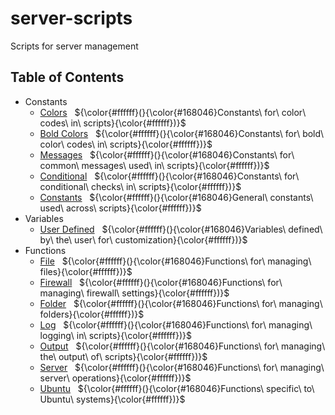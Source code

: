 # server-scripts
Scripts for server management

## Table of Contents

- Constants
  - [Colors](Functions/README.md#color-constants)&nbsp;&nbsp;&nbsp;${\color{#ffffff}(}{\color{#168046}Constants\ for\ color\ codes\ in\ scripts}{\color{#ffffff})}$
  - [Bold Colors](Functions/README.md#bold-constants)&nbsp;&nbsp;&nbsp;${\color{#ffffff}(}{\color{#168046}Constants\ for\ bold\ color\ codes\ in\ scripts}{\color{#ffffff})}$
  - [Messages](Functions/README.md#message-constants)&nbsp;&nbsp;&nbsp;${\color{#ffffff}(}{\color{#168046}Constants\ for\ common\ messages\ used\ in\ scripts}{\color{#ffffff})}$
  - [Conditional](Functions/README.md#condition-constants)&nbsp;&nbsp;&nbsp;${\color{#ffffff}(}{\color{#168046}Constants\ for\ conditional\ checks\ in\ scripts}{\color{#ffffff})}$
  - [Constants](Functions/README.md#constants)&nbsp;&nbsp;&nbsp;${\color{#ffffff}(}{\color{#168046}General\ constants\ used\ across\ scripts}{\color{#ffffff})}$
- Variables
  - [User Defined](Functions/README.md#user-defined-variables)&nbsp;&nbsp;&nbsp;${\color{#ffffff}(}{\color{#168046}Variables\ defined\ by\ the\ user\ for\ customization}{\color{#ffffff})}$
- Functions
  - [File](Functions/README.md#file-functions)&nbsp;&nbsp;&nbsp;${\color{#ffffff}(}{\color{#168046}Functions\ for\ managing\ files}{\color{#ffffff})}$
  - [Firewall](Functions/README.md#firewall-functions)&nbsp;&nbsp;&nbsp;${\color{#ffffff}(}{\color{#168046}Functions\ for\ managing\ firewall\ settings}{\color{#ffffff})}$
  - [Folder](Functions/README.md#folder-functions)&nbsp;&nbsp;&nbsp;${\color{#ffffff}(}{\color{#168046}Functions\ for\ managing\ folders}{\color{#ffffff})}$
  - [Log](Functions/README.md#log-functions)&nbsp;&nbsp;&nbsp;${\color{#ffffff}(}{\color{#168046}Functions\ for\ managing\ logging\ in\ scripts}{\color{#ffffff})}$
  - [Output](Functions/README.md#output-functions)&nbsp;&nbsp;&nbsp;${\color{#ffffff}(}{\color{#168046}Functions\ for\ managing\ the\ output\ of\ scripts}{\color{#ffffff})}$
  - [Server](Functions/README.md#server-functions)&nbsp;&nbsp;&nbsp;${\color{#ffffff}(}{\color{#168046}Functions\ for\ managing\ server\ operations}{\color{#ffffff})}$
  - [Ubuntu](Functions/README.md#ubuntu-functions)&nbsp;&nbsp;&nbsp;${\color{#ffffff}(}{\color{#168046}Functions\ specific\ to\ Ubuntu\ systems}{\color{#ffffff})}$
  